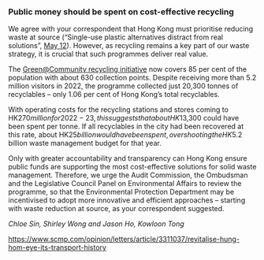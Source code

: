 ### Public money should be spent on cost-effective recycling

We agree with your correspondent that Hong Kong must prioritise reducing waste at source (“Single-use plastic alternatives distract from real solutions”, [May 12](https://www.scmp.com/opinion/letters/article/3309728/single-use-alternatives-plastic-distract-real-solutions?module=inline&pgtype=article)). However, as recycling remains a key part of our waste strategy, it is crucial that such programmes deliver real value.

The [Green@Community recycling initiative](https://www.scmp.com/news/hong-kong/health-environment/article/3294120/hong-kong-end-pilot-plastic-recycling-scheme-greencommunity-expands?module=inline&pgtype=article) now covers 85 per cent of the population with about 630 collection points. Despite receiving more than 5.2 million visitors in 2022, the programme collected just 20,300 tonnes of recyclables – only 1.06 per cent of Hong Kong’s total recyclables.

With operating costs for the recycling stations and stores coming to HK$270 million for 2022-23, this suggests that about HK$13,300 could have been spent per tonne. If all recyclables in the city had been recovered at this rate, about HK$25 billion would have been spent, overshooting the HK$5.2 billion waste management budget for that year.

Only with greater accountability and transparency can Hong Kong ensure public funds are supporting the most cost-effective solutions for solid waste management. Therefore, we urge the Audit Commission, the Ombudsman and the Legislative Council Panel on Environmental Affairs to review the programme, so that the Environmental Protection Department may be incentivised to adopt more innovative and efficient approaches – starting with waste reduction at source, as your correspondent suggested.

*Chloe Sin, Shirley Wong and Jason Ho, Kowloon Tong* 

https://www.scmp.com/opinion/letters/article/3311037/revitalise-hung-hom-eye-its-transport-history
